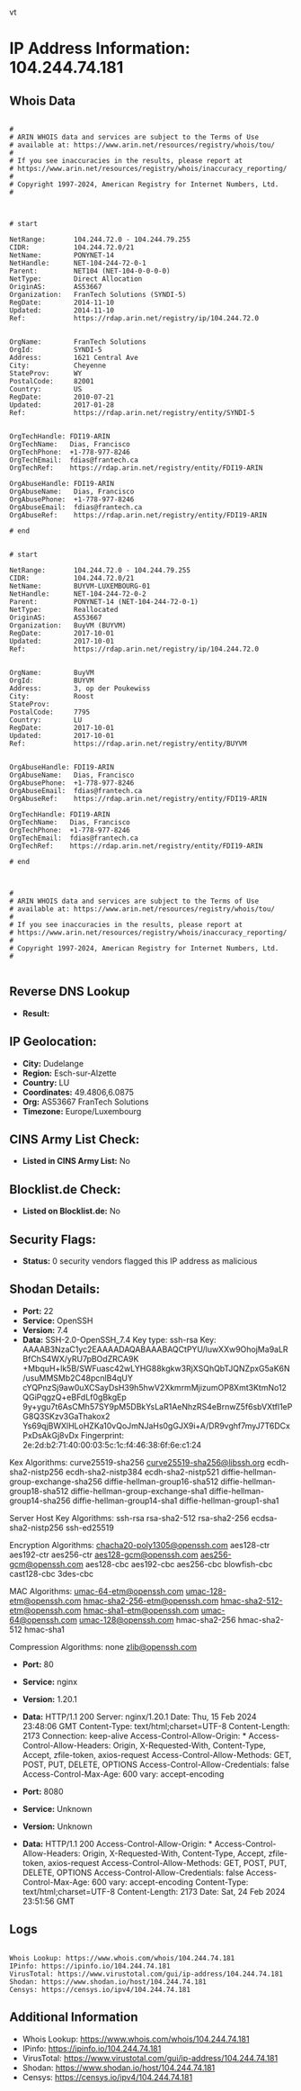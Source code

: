 vt
# IP Address Information: 104.244.74.181

## Whois Data
```

#
# ARIN WHOIS data and services are subject to the Terms of Use
# available at: https://www.arin.net/resources/registry/whois/tou/
#
# If you see inaccuracies in the results, please report at
# https://www.arin.net/resources/registry/whois/inaccuracy_reporting/
#
# Copyright 1997-2024, American Registry for Internet Numbers, Ltd.
#



# start

NetRange:       104.244.72.0 - 104.244.79.255
CIDR:           104.244.72.0/21
NetName:        PONYNET-14
NetHandle:      NET-104-244-72-0-1
Parent:         NET104 (NET-104-0-0-0-0)
NetType:        Direct Allocation
OriginAS:       AS53667
Organization:   FranTech Solutions (SYNDI-5)
RegDate:        2014-11-10
Updated:        2014-11-10
Ref:            https://rdap.arin.net/registry/ip/104.244.72.0


OrgName:        FranTech Solutions
OrgId:          SYNDI-5
Address:        1621 Central Ave
City:           Cheyenne
StateProv:      WY
PostalCode:     82001
Country:        US
RegDate:        2010-07-21
Updated:        2017-01-28
Ref:            https://rdap.arin.net/registry/entity/SYNDI-5


OrgTechHandle: FDI19-ARIN
OrgTechName:   Dias, Francisco 
OrgTechPhone:  +1-778-977-8246 
OrgTechEmail:  fdias@frantech.ca
OrgTechRef:    https://rdap.arin.net/registry/entity/FDI19-ARIN

OrgAbuseHandle: FDI19-ARIN
OrgAbuseName:   Dias, Francisco 
OrgAbusePhone:  +1-778-977-8246 
OrgAbuseEmail:  fdias@frantech.ca
OrgAbuseRef:    https://rdap.arin.net/registry/entity/FDI19-ARIN

# end


# start

NetRange:       104.244.72.0 - 104.244.79.255
CIDR:           104.244.72.0/21
NetName:        BUYVM-LUXEMBOURG-01
NetHandle:      NET-104-244-72-0-2
Parent:         PONYNET-14 (NET-104-244-72-0-1)
NetType:        Reallocated
OriginAS:       AS53667
Organization:   BuyVM (BUYVM)
RegDate:        2017-10-01
Updated:        2017-10-01
Ref:            https://rdap.arin.net/registry/ip/104.244.72.0


OrgName:        BuyVM
OrgId:          BUYVM
Address:        3, op der Poukewiss
City:           Roost
StateProv:      
PostalCode:     7795
Country:        LU
RegDate:        2017-10-01
Updated:        2017-10-01
Ref:            https://rdap.arin.net/registry/entity/BUYVM


OrgAbuseHandle: FDI19-ARIN
OrgAbuseName:   Dias, Francisco 
OrgAbusePhone:  +1-778-977-8246 
OrgAbuseEmail:  fdias@frantech.ca
OrgAbuseRef:    https://rdap.arin.net/registry/entity/FDI19-ARIN

OrgTechHandle: FDI19-ARIN
OrgTechName:   Dias, Francisco 
OrgTechPhone:  +1-778-977-8246 
OrgTechEmail:  fdias@frantech.ca
OrgTechRef:    https://rdap.arin.net/registry/entity/FDI19-ARIN

# end



#
# ARIN WHOIS data and services are subject to the Terms of Use
# available at: https://www.arin.net/resources/registry/whois/tou/
#
# If you see inaccuracies in the results, please report at
# https://www.arin.net/resources/registry/whois/inaccuracy_reporting/
#
# Copyright 1997-2024, American Registry for Internet Numbers, Ltd.
#


```
## Reverse DNS Lookup
- **Result:** 

## IP Geolocation:
- **City:** Dudelange
- **Region:** Esch-sur-Alzette
- **Country:** LU
- **Coordinates:** 49.4806,6.0875
- **Org:** AS53667 FranTech Solutions
- **Timezone:** Europe/Luxembourg

## CINS Army List Check:
- **Listed in CINS Army List:** 
No

## Blocklist.de Check:
- **Listed on Blocklist.de:** 
No

## Security Flags:
- **Status:** 0 security vendors flagged this IP address as malicious

## Shodan Details:
- **Port:** 22
- **Service:** OpenSSH
- **Version:** 7.4
- **Data:** SSH-2.0-OpenSSH_7.4
Key type: ssh-rsa
Key: AAAAB3NzaC1yc2EAAAADAQABAAABAQCtPYU/luwXXw9OhojMa9aLRBfChS4WX/yRU7pBOdZRCA9K
+MbquH+lk5B/SWFuasc42wLYHG88kgkw3RjXSQhQbTJQNZpxG5aK6N/usuMMSMb2C48pcnlB4qUY
cYQPnzSj9aw0uXCSayDsH39h5hwV2XkmrmMjizumOP8Xmt3KtmNo12QGiPqgzQ+eBFdLf0gBkgEp
9y+ygu7t6AsCMh57SY9pM5DBkYsLaR1AeNhzRS4eBrnwZ5f6sbVXtfl1ePG8Q3SKzv3GaThakox2
Ys69qjBWXlHLoHZKa10vQoJmNJaHs0gGJX9i+A/DR9vghf7myJ7T6DCxPxDsAkGj8vDx
Fingerprint: 2e:2d:b2:71:40:00:03:5c:1c:f4:46:38:6f:6e:c1:24

Kex Algorithms:
	curve25519-sha256
	curve25519-sha256@libssh.org
	ecdh-sha2-nistp256
	ecdh-sha2-nistp384
	ecdh-sha2-nistp521
	diffie-hellman-group-exchange-sha256
	diffie-hellman-group16-sha512
	diffie-hellman-group18-sha512
	diffie-hellman-group-exchange-sha1
	diffie-hellman-group14-sha256
	diffie-hellman-group14-sha1
	diffie-hellman-group1-sha1

Server Host Key Algorithms:
	ssh-rsa
	rsa-sha2-512
	rsa-sha2-256
	ecdsa-sha2-nistp256
	ssh-ed25519

Encryption Algorithms:
	chacha20-poly1305@openssh.com
	aes128-ctr
	aes192-ctr
	aes256-ctr
	aes128-gcm@openssh.com
	aes256-gcm@openssh.com
	aes128-cbc
	aes192-cbc
	aes256-cbc
	blowfish-cbc
	cast128-cbc
	3des-cbc

MAC Algorithms:
	umac-64-etm@openssh.com
	umac-128-etm@openssh.com
	hmac-sha2-256-etm@openssh.com
	hmac-sha2-512-etm@openssh.com
	hmac-sha1-etm@openssh.com
	umac-64@openssh.com
	umac-128@openssh.com
	hmac-sha2-256
	hmac-sha2-512
	hmac-sha1

Compression Algorithms:
	none
	zlib@openssh.com


- **Port:** 80
- **Service:** nginx
- **Version:** 1.20.1
- **Data:** HTTP/1.1 200 
Server: nginx/1.20.1
Date: Thu, 15 Feb 2024 23:48:06 GMT
Content-Type: text/html;charset=UTF-8
Content-Length: 2173
Connection: keep-alive
Access-Control-Allow-Origin: *
Access-Control-Allow-Headers: Origin, X-Requested-With, Content-Type, Accept, zfile-token, axios-request
Access-Control-Allow-Methods: GET, POST, PUT, DELETE, OPTIONS
Access-Control-Allow-Credentials: false
Access-Control-Max-Age: 600
vary: accept-encoding



- **Port:** 8080
- **Service:** Unknown
- **Version:** Unknown
- **Data:** HTTP/1.1 200 
Access-Control-Allow-Origin: *
Access-Control-Allow-Headers: Origin, X-Requested-With, Content-Type, Accept, zfile-token, axios-request
Access-Control-Allow-Methods: GET, POST, PUT, DELETE, OPTIONS
Access-Control-Allow-Credentials: false
Access-Control-Max-Age: 600
vary: accept-encoding
Content-Type: text/html;charset=UTF-8
Content-Length: 2173
Date: Sat, 24 Feb 2024 23:51:56 GMT



## Logs
```

Whois Lookup: https://www.whois.com/whois/104.244.74.181
IPinfo: https://ipinfo.io/104.244.74.181
VirusTotal: https://www.virustotal.com/gui/ip-address/104.244.74.181
Shodan: https://www.shodan.io/host/104.244.74.181
Censys: https://censys.io/ipv4/104.244.74.181

```
## Additional Information
- Whois Lookup: https://www.whois.com/whois/104.244.74.181
- IPinfo: https://ipinfo.io/104.244.74.181
- VirusTotal: https://www.virustotal.com/gui/ip-address/104.244.74.181
- Shodan: https://www.shodan.io/host/104.244.74.181
- Censys: https://censys.io/ipv4/104.244.74.181


